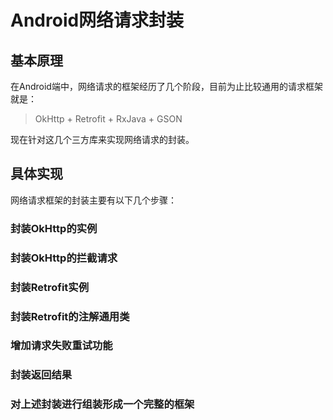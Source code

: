 # Android网络请求封装

## 基本原理

在Android端中，网络请求的框架经历了几个阶段，目前为止比较通用的请求框架就是：

> OkHttp + Retrofit + RxJava + GSON

现在针对这几个三方库来实现网络请求的封装。

## 具体实现

网络请求框架的封装主要有以下几个步骤：

### 封装OkHttp的实例



### 封装OkHttp的拦截请求



### 封装Retrofit实例



### 封装Retrofit的注解通用类



### 增加请求失败重试功能



### 封装返回结果



### 对上述封装进行组装形成一个完整的框架
